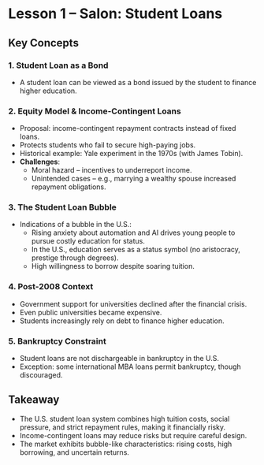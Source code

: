 # Lesson 1 – Salon: Student Loans

## Key Concepts

### 1. Student Loan as a Bond
- A student loan can be viewed as a bond issued by the student to finance higher education.  

### 2. Equity Model & Income-Contingent Loans
- Proposal: income-contingent repayment contracts instead of fixed loans.  
- Protects students who fail to secure high-paying jobs.  
- Historical example: Yale experiment in the 1970s (with James Tobin).  
- **Challenges**:  
  - Moral hazard – incentives to underreport income.  
  - Unintended cases – e.g., marrying a wealthy spouse increased repayment obligations.  

### 3. The Student Loan Bubble
- Indications of a bubble in the U.S.:  
  - Rising anxiety about automation and AI drives young people to pursue costly education for status.  
  - In the U.S., education serves as a status symbol (no aristocracy, prestige through degrees).  
  - High willingness to borrow despite soaring tuition.  

### 4. Post-2008 Context
- Government support for universities declined after the financial crisis.  
- Even public universities became expensive.  
- Students increasingly rely on debt to finance higher education.  

### 5. Bankruptcy Constraint
- Student loans are not dischargeable in bankruptcy in the U.S.  
- Exception: some international MBA loans permit bankruptcy, though discouraged.  

## Takeaway
- The U.S. student loan system combines high tuition costs, social pressure, and strict repayment rules, making it financially risky.  
- Income-contingent loans may reduce risks but require careful design.  
- The market exhibits bubble-like characteristics: rising costs, high borrowing, and uncertain returns.  

